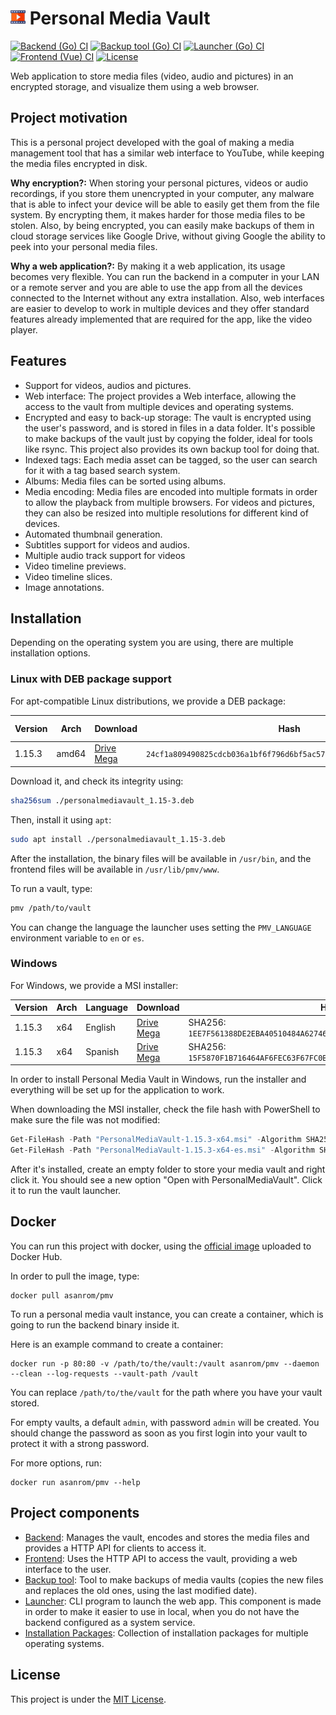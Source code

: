 # ![PersonalMediaVault](./favicon.readme.png) Personal Media Vault

[![Backend (Go) CI](https://github.com/AgustinSRG/PersonalMediaVault/actions/workflows/backend.yml/badge.svg)](https://github.com/AgustinSRG/PersonalMediaVault/actions/workflows/backend.yml)
[![Backup tool (Go) CI](https://github.com/AgustinSRG/PersonalMediaVault/actions/workflows/backup-tool.yml/badge.svg)](https://github.com/AgustinSRG/PersonalMediaVault/actions/workflows/backup-tool.yml)
[![Launcher (Go) CI](https://github.com/AgustinSRG/PersonalMediaVault/actions/workflows/launcher.yml/badge.svg)](https://github.com/AgustinSRG/PersonalMediaVault/actions/workflows/launcher.yml)
[![Frontend (Vue) CI](https://github.com/AgustinSRG/PersonalMediaVault/actions/workflows/frontend.yml/badge.svg)](https://github.com/AgustinSRG/PersonalMediaVault/actions/workflows/frontend.yml)
[![License](https://img.shields.io/badge/license-MIT-blue.svg?style=flat)](./LICENSE)

Web application to store media files (video, audio and pictures) in an encrypted storage, and visualize them using a web browser.

## Project motivation

This is a personal project developed with the goal of making a media management tool that has a similar web interface to YouTube, while keeping the media files encrypted in disk.

**Why encryption?:** When storing your personal pictures, videos or audio recordings, if you store them unencrypted in your computer, any malware that is able to infect your device will be able to easily get them from the file system. By encrypting them, it makes harder for those media files to be stolen. Also, by being encrypted, you can easily make backups of them in cloud storage services like Google Drive, without giving Google the ability to peek into your personal media files.

**Why a web application?:** By making it a web application, its usage becomes very flexible. You can run the backend in a computer in your LAN or a remote server and you are able to use the app from all the devices connected to the Internet without any extra installation. Also, web interfaces are easier to develop to work in multiple devices and they offer standard features already implemented that are required for the app, like the video player.

## Features

 - Support for videos, audios and pictures.
 - Web interface: The project provides a Web interface, allowing the access to the vault from multiple devices and operating systems.
 - Encrypted and easy to back-up storage: The vault is encrypted using the user's password, and is stored in files in a data folder. It's possible to make backups of the vault just by copying the folder, ideal for tools like rsync. This project also provides its own backup tool for doing that.
 - Indexed tags: Each media asset can be tagged, so the user can search for it with a tag based search system.
 - Albums: Media files can be sorted using albums.
 - Media encoding: Media files are encoded into multiple formats in order to allow the playback from multiple browsers. For videos and pictures, they can also be resized into multiple resolutions for different kind of devices.
 - Automated thumbnail generation.
 - Subtitles support for videos and audios.
 - Multiple audio track support for videos
 - Video timeline previews.
 - Video timeline slices.
 - Image annotations.

## Installation

Depending on the operating system you are using, there are multiple installation options.

### Linux with DEB package support

For apt-compatible Linux distributions, we provide a DEB package:

| Version | Arch | Download | Hash | Hash alg.  |
|---|---|---|---|---|
| 1.15.3 | amd64 | [Drive](https://drive.google.com/file/d/1V85IScB8H-ztRmrZuE_G4TL6HLRFbm1a/view?usp=sharing) <br /> [Mega](https://mega.nz/file/lW93gaiY#YNbXTcCWjWsFvsaDWTHMyobgc2hbkXV4heSTNLsc63Y) | `24cf1a809490825cdcb036a1bf6f796d6bf5ac57c465b0a6a76937bbda9819be` | SHA256 |

Download it, and check its integrity using:

```sh
sha256sum ./personalmediavault_1.15-3.deb
```

Then, install it using `apt`:

```sh
sudo apt install ./personalmediavault_1.15-3.deb
```

After the installation, the binary files will be available in `/usr/bin`, and the frontend files will be available in `/usr/lib/pmv/www`.

To run a vault, type:

```sh
pmv /path/to/vault
```

You can change the language the launcher uses setting the `PMV_LANGUAGE` environment variable to `en` or `es`.

### Windows

For Windows, we provide a MSI installer:

| Version | Arch | Language | Download | Hash |
|---|---|---|---|---|
| 1.15.3 | x64 | English | [Drive](https://drive.google.com/file/d/1eTLIJy3U5E3TqFk9i2CfbjEa434gSCs-/view?usp=sharing) <br /> [Mega](https://mega.nz/file/JbdBxQZS#g1I4uFB2zhNxBPu2etya82V5h-F3laG-m0MV-Yfmsq0) | SHA256: `1EE7F561388DE2EBA40510484A62746AA6D61FDB7722C662787BDE92C665D0B7` |
| 1.15.3 | x64 | Spanish | [Drive](https://drive.google.com/file/d/1Vz0PiwpPNTxtu3k8AekFyaLY_cIpt6sw/view?usp=sharing) <br /> [Mega](https://mega.nz/file/xX8iVSQC#WojYi8xhyYSVyhyxcYImS7SKmYn9b4RzVbVWev6gEhA) | SHA256: `15F5870F1B716464AF6FEC63F67FC0B5B5E53950020F4A6BB463DF966D055343` |

In order to install Personal Media Vault in Windows, run the installer  and everything will be set up for the application to work.

When downloading the MSI installer, check the file hash with PowerShell to make sure the file was not modified:

```ps1
Get-FileHash -Path "PersonalMediaVault-1.15.3-x64.msi" -Algorithm SHA256
Get-FileHash -Path "PersonalMediaVault-1.15.3-x64-es.msi" -Algorithm SHA256
```

After it's installed, create an empty folder to store your media vault and right click it. You should see a new option "Open with PersonalMediaVault". Click it to run the vault launcher.

## Docker

You can run this project with docker, using the [official image](https://hub.docker.com/r/asanrom/pmv) uploaded to Docker Hub.

In order to pull the image, type:

```
docker pull asanrom/pmv
```

To run a personal media vault instance, you can create a container, which is going to run the backend binary inside it.

Here is an example command to create a container:

```
docker run -p 80:80 -v /path/to/the/vault:/vault asanrom/pmv --daemon --clean --log-requests --vault-path /vault
```

You can replace `/path/to/the/vault` for the path where you have your vault stored.

For empty vaults, a default `admin`, with password `admin` will be created. You should change the password as soon as you first login into your vault to protect it with a strong password.

For more options, run:

```
docker run asanrom/pmv --help
```

## Project components

 - [Backend](./backend): Manages the vault, encodes and stores the media files and provides a HTTP API for clients to access it.
 - [Frontend](./frontend): Uses the HTTP API to access the vault, providing a web interface to the user.
 - [Backup tool](./backup-tool): Tool to make backups of media vaults (copies the new files and replaces the old ones, using the last modified date).
 - [Launcher](./launcher): CLI program to launch the web app. This component is made in order to make it easier to use in local, when you do not have the backend configured as a system service.
 - [Installation Packages](./packages): Collection of installation packages for multiple operating systems.

## License

This project is under the [MIT License](./LICENSE).
